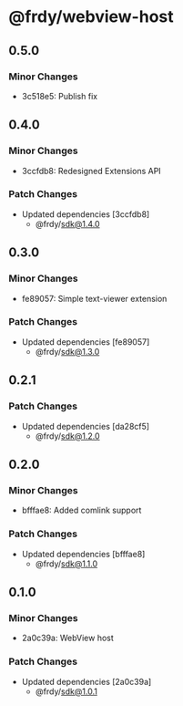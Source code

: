 # @frdy/webview-host

## 0.5.0

### Minor Changes

- 3c518e5: Publish fix

## 0.4.0

### Minor Changes

- 3ccfdb8: Redesigned Extensions API

### Patch Changes

- Updated dependencies [3ccfdb8]
  - @frdy/sdk@1.4.0

## 0.3.0

### Minor Changes

- fe89057: Simple text-viewer extension

### Patch Changes

- Updated dependencies [fe89057]
  - @frdy/sdk@1.3.0

## 0.2.1

### Patch Changes

- Updated dependencies [da28cf5]
  - @frdy/sdk@1.2.0

## 0.2.0

### Minor Changes

- bfffae8: Added comlink support

### Patch Changes

- Updated dependencies [bfffae8]
  - @frdy/sdk@1.1.0

## 0.1.0

### Minor Changes

- 2a0c39a: WebView host

### Patch Changes

- Updated dependencies [2a0c39a]
  - @frdy/sdk@1.0.1
